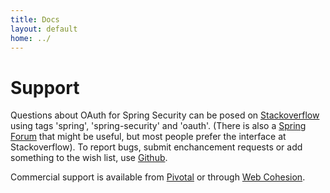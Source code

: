```yaml
---
title: Docs
layout: default
home: ../
---
```



# Support

Questions about OAuth for Spring Security can be posed on
[Stackoverflow](https://stackoverflow.com/questions/tagged/spring-security+spring+oauth)
using tags 'spring', 'spring-security' and 'oauth'. (There is also a
[Spring Forum](https://forum.spring.io/forumdisplay.php?f=79)
that might be useful, but most people prefer the interface at
Stackoverflow).  To report bugs, submit enchancement requests or add
something to the wish list, use
[Github](https://github.com/spring-projects/spring-security-oauth/issues).

Commercial support is available from [Pivotal](https://pivotal.io)
or through [Web Cohesion](https://www.webcohesion.com).
